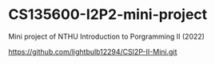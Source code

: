 # CS135600-I2P2-mini-project

Mini project of NTHU Introduction to Porgramming II (2022) 

https://github.com/lightbulb12294/CSI2P-II-Mini.git


